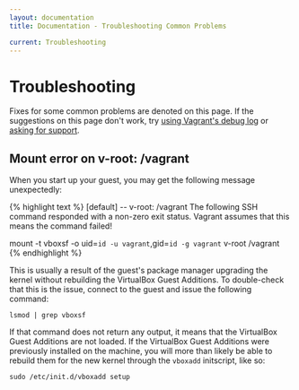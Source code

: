 ```yaml
---
layout: documentation
title: Documentation - Troubleshooting Common Problems

current: Troubleshooting
---
```

# Troubleshooting

Fixes for some common problems are denoted on this page. If the suggestions on
this page don't work, try [using Vagrant's debug log](/docs/debugging.html) or
[asking for support](/support.html).

## Mount error on v-root: /vagrant

When you start up your guest, you may get the following message unexpectedly:

{% highlight text %}
[default] -- v-root: /vagrant
The following SSH command responded with a non-zero exit status.
Vagrant assumes that this means the command failed!

mount -t vboxsf -o uid=`id -u vagrant`,gid=`id -g vagrant` v-root /vagrant
{% endhighlight %}

This is usually a result of the guest's package manager upgrading the kernel
without rebuilding the VirtualBox Guest Additions. To double-check that this
is the issue, connect to the guest and issue the following command:

    lsmod | grep vboxsf

If that command does not return any output, it means that the VirtualBox Guest
Additions are not loaded. If the VirtualBox Guest Additions were previously
installed on the machine, you will more than likely be able to rebuild them
for the new kernel through the `vboxadd` initscript, like so:

    sudo /etc/init.d/vboxadd setup

